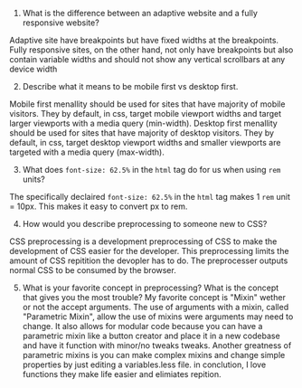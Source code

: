 1. What is the difference between an adaptive website and a fully responsive website?

Adaptive site have breakpoints but have fixed widths at the breakpoints. Fully responsive sites, on the other hand, not only have breakpoints but also contain variable widths and should not show any vertical scrollbars at any device width

2. Describe what it means to be mobile first vs desktop first.

Mobile first menallity should be used for sites that have majority of mobile visitors. They by default, in css, target mobile viewport widths and target larger viewports with a media query (min-width). Desktop first menallity should be used for sites that have majority of desktop visitors. They by default, in css, target desktop viewport widths and smaller viewports are targeted with a media query (max-width).

3. What does `font-size: 62.5%` in the `html` tag do for us when using `rem` units?

The specifically declaired `font-size: 62.5%` in the `html` tag makes 1 `rem` unit = 10px. This makes it easy to convert px to rem.

4. How would you describe preprocessing to someone new to CSS?

CSS preprocessing is a development preprocessing of CSS to make the development of CSS easier for the developer. This preprocessing limits the amount of CSS repitition the devopler has to do. The preprocesser outputs normal CSS to be consumed by the browser.

5. What is your favorite concept in preprocessing? What is the concept that gives you the most trouble?
   My favorite concept is "Mixin" wether or not the accept arguments. The use of arguments with a mixin, called "Parametric Mixin", allow the use of mixins were arguments may need to change. It also allows for modular code because you can have a parametric mixin like a button creator and place it in a new codebase and have it function with minor/no tweaks tweaks. Another greatness of parametric mixins is you can make complex mixins and change simple properties by just editing a variables.less file. in conclution, I love functions they make life easier and elimiates repition.
